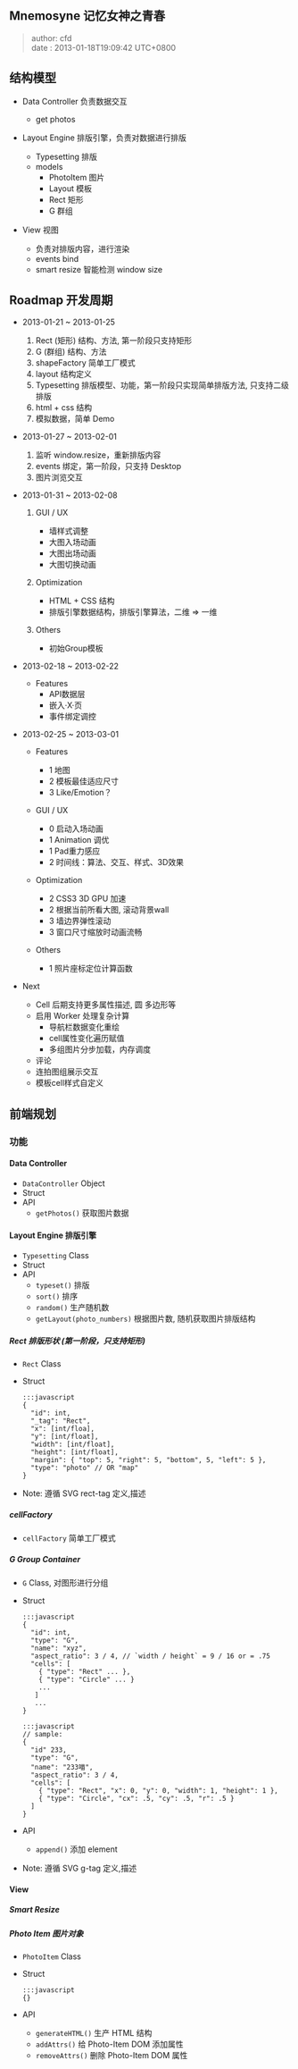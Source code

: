 Mnemosyne 记忆女神之青春
------------------------
> author: cfd   
> date  : 2013-01-18T19:09:42 UTC+0800

## 结构模型
  - Data Controller 负责数据交互
    * get photos

  - Layout Engine 排版引擎，负责对数据进行排版
    * Typesetting 排版
    * models
        * PhotoItem 图片
        * Layout 模板
        * Rect 矩形
        * G 群组

  - View 视图
    * 负责对排版内容，进行渲染
    * events bind
    * smart resize 智能检测 window size

## Roadmap 开发周期
  * 2013-01-21 ~ 2013-01-25
    1. Rect (矩形) 结构、方法, 第一阶段只支持矩形
    2. G (群组) 结构、方法
    3. shapeFactory 简单工厂模式
    4. layout 结构定义
    5. Typesetting 排版模型、功能，第一阶段只实现简单排版方法, 只支持二级排版
    6. html + css 结构
    7. 模拟数据，简单 Demo

  * 2013-01-27 ~ 2013-02-01
    1. 监听 window.resize，重新排版内容
    2. events 绑定，第一阶段，只支持 Desktop
    3. 图片浏览交互

  * 2013-01-31 ~ 2013-02-08
    1. GUI / UX
        - 墙样式调整
        - 大图入场动画
        - 大图出场动画
        - 大图切换动画

    2. Optimization
        - HTML + CSS 结构
        - 排版引擎数据结构，排版引擎算法，二维 => 一维

    3. Others
        - 初始Group模板

  * 2013-02-18 ~ 2013-02-22
    * Features
        - API数据层
        - 嵌入·X·页
        - 事件绑定调控

  * 2013-02-25 ~ 2013-03-01
    * Features
        - 1 地图
        - 2 模板最佳适应尺寸
        - 3 Like/Emotion？

    * GUI / UX
        - 0 启动入场动画
        - 1 Animation 调优
        - 1 Pad重力感应
        - 2 时间线：算法、交互、样式、3D效果

    * Optimization
        - 2 CSS3 3D GPU 加速
        - 2 根据当前所看大图, 滚动背景wall
        - 3 墙边界弹性滚动
        - 3 窗口尺寸缩放时动画流畅

    * Others
        - 1 照片座标定位计算函数

  * Next
      - Cell 后期支持更多属性描述, 圆 多边形等
      - 启用 Worker 处理复杂计算
          - 导航栏数据变化重绘
          - cell属性变化遍历赋值
          - 多组图片分步加载，内存调度
      - 评论
      - 连拍图组展示交互
      - 模板cell样式自定义

## 前端规划

### 功能

#### Data Controller
  * `DataController` Object
  * Struct
  * API
    - `getPhotos()` 获取图片数据

#### Layout Engine 排版引擎
  * `Typesetting` Class
  * Struct
  * API
    - `typeset()` 排版
    - `sort()` 排序
    - `random()` 生产随机数
    - `getLayout(photo_numbers)` 根据图片数, 随机获取图片排版结构


##### Rect 排版形状 (第一阶段，只支持矩形)
  * `Rect` Class
  * Struct

        :::javascript
        {
          "id": int,
          "_tag": "Rect",
          "x": [int/floa],
          "y": [int/float],
          "width": [int/float],
          "height": [int/float],
          "margin": { "top": 5, "right": 5, "bottom", 5, "left": 5 },
          "type": "photo" // OR "map"
        }

  * Note: 遵循 SVG rect-tag 定义,描述

##### cellFactory
  * `cellFactory` 简单工厂模式

##### G Group Container
  * `G` Class, 对图形进行分组
  * Struct

        :::javascript
        {
          "id": int,
          "type": "G",
          "name": "xyz",
          "aspect_ratio": 3 / 4, // `width / height` = 9 / 16 or = .75
          "cells": [
            { "type": "Rect" ... },
            { "type": "Circle" ... }
            ...
           ]
           ...
        }

        :::javascript
        // sample:
        {
          "id" 233,
          "type": "G",
          "name": "233喵",
          "aspect_ratio": 3 / 4,
          "cells": [
            { "type": "Rect", "x": 0, "y": 0, "width": 1, "height": 1 },
            { "type": "Circle", "cx": .5, "cy": .5, "r": .5 }
          ]
        }

  * API
    - `append()` 添加 element
  * Note: 遵循 SVG g-tag 定义,描述


#### View

##### Smart Resize

##### Photo Item 图片对象
  * `PhotoItem` Class
  * Struct

        :::javascript
        {}

  * API
    - `generateHTML()` 生产 HTML 结构
    - `addAttrs()` 给 Photo-Item DOM 添加属性
    - `removeAttrs()` 删除 Photo-Item DOM 属性
